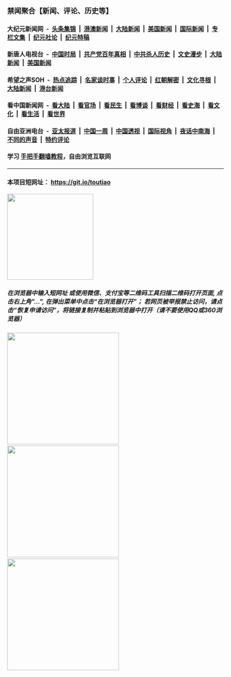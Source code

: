 ### 禁闻聚合【新闻、评论、历史等】

#### 大纪元新闻网 &nbsp;-&nbsp; [头条集锦](indexes/E头条集锦.md?t=02060322) &nbsp;|&nbsp; [港澳新闻](indexes/E港澳新闻.md?t=02060322)  &nbsp;|&nbsp; [大陆新闻](indexes/E大陆新闻.md?t=02060322) &nbsp;|&nbsp; [美国新闻](indexes/E美国新闻.md?t=02060322) &nbsp;|&nbsp; [国际新闻](indexes/E国际新闻.md?t=02060322) &nbsp;|&nbsp; [专栏文集](indexes/E专栏文集.md?t=02060322) &nbsp;|&nbsp; [纪元社论](indexes/E纪元社论.md?t=02060322) &nbsp;|&nbsp; [纪元特稿](indexes/E纪元特稿.md?t=02060322) 

#### 新唐人电视台 &nbsp;-&nbsp; [中国时局](indexes/N中国时局.md?t=02060322) &nbsp;|&nbsp; [共产党百年真相](indexes/N共产党百年真相.md?t=02060322) &nbsp;|&nbsp; [中共杀人历史](indexes/N中共杀人历史.md?t=02060322) &nbsp;|&nbsp; [文史漫步](indexes/N文史漫步.md?t=02060322) &nbsp;|&nbsp; [大陆新闻](indexes/N大陆新闻.md?t=02060322) &nbsp;|&nbsp; [美国新闻](indexes/N美国新闻.md?t=02060322)

#### 希望之声SOH &nbsp;-&nbsp; [热点追踪](indexes/H热点追踪.md?t=02060322) &nbsp;|&nbsp; [名家谈时事](indexes/H名家谈时事.md?t=02060322) &nbsp;|&nbsp; [个人评论](indexes/H个人评论.md?t=02060322)  &nbsp;|&nbsp; [红朝解密](indexes/H红朝解密.md?t=02060322) &nbsp;|&nbsp; [文化寻根](indexes/H文化寻根.md?t=02060322) &nbsp;|&nbsp; [大陆新闻](indexes/H大陆新闻.md?t=02060322) &nbsp;|&nbsp; [港台新闻](indexes/H港台新闻.md?t=02060322)

#### 看中国新闻网 &nbsp;-&nbsp; [看大陆](indexes/S看大陆.md?t=02060322) &nbsp;|&nbsp; [看官场](indexes/S看官场.md?t=02060322) &nbsp;|&nbsp; [看民生](indexes/S看民生.md?t=02060322)  &nbsp;|&nbsp; [看博谈](indexes/S看博谈.md?t=02060322) &nbsp;|&nbsp; [看财经](indexes/S看财经.md?t=02060322) &nbsp;|&nbsp; [看史海](indexes/S看史海.md?t=02060322) &nbsp;|&nbsp; [看文化](indexes/S看文化.md?t=02060322) &nbsp;|&nbsp; [看生活](indexes/S看生活.md?t=02060322) &nbsp;|&nbsp; [看世界](indexes/S看世界.md?t=02060322)

#### 自由亚洲电台 &nbsp;-&nbsp; [亚太报道](indexes/R亚太报道.md?t=02060322) &nbsp;|&nbsp; [中国一周](indexes/R中国一周.md?t=02060322) &nbsp;|&nbsp; [中国透视](indexes/R中国透视.md?t=02060322)  &nbsp;|&nbsp; [国际视角](indexes/R国际视角.md?t=02060322) &nbsp;|&nbsp; [夜话中南海](indexes/R夜话中南海.md?t=02060322) &nbsp;|&nbsp; [不同的声音](indexes/R不同的声音.md?t=02060322) &nbsp;|&nbsp; [特约评论](indexes/R特约评论.md?t=02060322)

#### 学习 [手把手翻墙教程](https://github.com/gfw-breaker/guides/wiki)，自由浏览互联网

----

#### 本项目短网址： https://git.io/toutiao
<img src="https://raw.githubusercontent.com/gfw-breaker/banned-news/master/scripts/img/qr.png" width="200px"/>  

##### 在浏览器中输入短网址 或使用微信、支付宝等二维码工具扫描二维码打开页面, 点击右上角"...", 在弹出菜单中点击“在浏览器打开”； 若网页被举报禁止访问，请点击“恢复申请访问”，将链接复制并粘贴到浏览器中打开（请不要使用QQ或360浏览器）

<img src="https://raw.githubusercontent.com/gfw-breaker/banned-news/master/scripts/img/1.png" width="260px"/> &nbsp; <img src="https://raw.githubusercontent.com/gfw-breaker/banned-news/master/scripts/img/2.png" width="260px"/> &nbsp; <img src="https://raw.githubusercontent.com/gfw-breaker/banned-news/master/scripts/img/3.png" width="260px"/>
